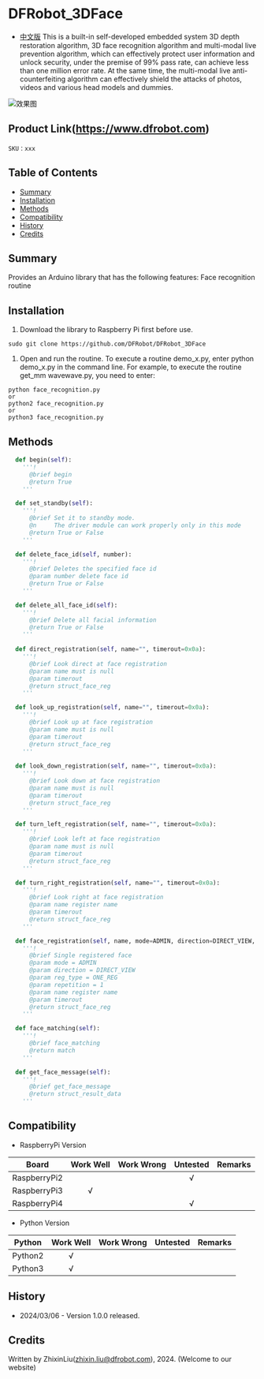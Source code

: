 # DFRobot_3DFace
- [中文版](./README_CN.md)
This is a built-in self-developed embedded system 3D depth restoration algorithm, 3D face recognition algorithm and multi-modal live prevention algorithm, which can effectively protect user information and unlock security, under the premise of 99% pass rate, can achieve less than one million error rate. At the same time, the multi-modal live anti-counterfeiting algorithm can effectively shield the attacks of photos, videos and various head models and dummies.

![效果图](../../resources/images/face.jpg)

## Product Link(https://www.dfrobot.com)

    SKU：xxx

## Table of Contents

* [Summary](#Summary)
* [Installation](#Installation)
* [Methods](#Methods)
* [Compatibility](#Compatibility)
* [History](#History)
* [Credits](#Credits)

## Summary

Provides an Arduino library that has the following features:
  Face recognition routine

## Installation
1. Download the library to Raspberry Pi first before use.

```
sudo git clone https://github.com/DFRobot/DFRobot_3DFace
```

1. Open and run the routine. To execute a routine demo_x.py, enter python demo_x.py in the command line. For example, to execute the routine get_mm wavewave.py, you need to enter:

```
python face_recognition.py
or 
python2 face_recognition.py
or 
python3 face_recognition.py
```

## Methods

```python
  def begin(self):
    '''!
      @brief begin
      @return True 
    '''

  def set_standby(self):
    '''!
      @brief Set it to standby mode. 
      @n     The driver module can work properly only in this mode
      @return True or False
    '''

  def delete_face_id(self, number):
    '''!
      @brief Deletes the specified face id
      @param number delete face id
      @return True or False
    '''

  def delete_all_face_id(self):
    '''!
      @brief Delete all facial information
      @return True or False
    '''
    
  def direct_registration(self, name="", timerout=0x0a):
    '''!
      @brief Look direct at face registration
      @param name must is null
      @param timerout
      @return struct_face_reg
    '''

  def look_up_registration(self, name="", timerout=0x0a):
    '''!
      @brief Look up at face registration
      @param name must is null
      @param timerout
      @return struct_face_reg
    '''
  
  def look_down_registration(self, name="", timerout=0x0a):
    '''!
      @brief Look down at face registration
      @param name must is null
      @param timerout
      @return struct_face_reg
    '''

  def turn_left_registration(self, name="", timerout=0x0a):
    '''!
      @brief Look left at face registration
      @param name must is null
      @param timerout
      @return struct_face_reg
    '''

  def turn_right_registration(self, name="", timerout=0x0a):
    '''!
      @brief Look right at face registration
      @param name register name
      @param timerout
      @return struct_face_reg
    '''

  def face_registration(self, name, mode=ADMIN, direction=DIRECT_VIEW, reg_type=ONE_REG ,repetition=1 ,timerout=0X0A):
    '''!
      @brief Single registered face
      @param mode = ADMIN
      @param direction = DIRECT_VIEW
      @param reg_type = ONE_REG
      @param repetition = 1
      @param name register name
      @param timerout
      @return struct_face_reg
    '''

  def face_matching(self):
    '''!
      @brief face_matching
      @return match
    '''

  def get_face_message(self):
    '''!
      @brief get_face_message
      @return struct_result_data
    '''
```

## Compatibility

* RaspberryPi Version

| Board        | Work Well | Work Wrong | Untested | Remarks |
| ------------ | :-------: | :--------: | :------: | ------- |
| RaspberryPi2 |           |            |    √     |         |
| RaspberryPi3 |     √     |            |          |         |
| RaspberryPi4 |           |            |    √     |         |

* Python Version

| Python  | Work Well | Work Wrong | Untested | Remarks |
| ------- | :-------: | :--------: | :------: | ------- |
| Python2 |     √     |            |          |         |
| Python3 |     √     |            |          |         |


## History

- 2024/03/06 - Version 1.0.0 released.

## Credits

Written by ZhixinLiu(zhixin.liu@dfrobot.com), 2024. (Welcome to our website)
